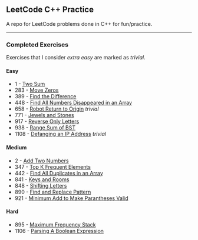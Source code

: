 ## LeetCode C++ Practice

A repo for LeetCode problems done in C++ for fun/practice.

***

### Completed Exercises
Exercises that I consider *extra easy* are marked as *trivial*.
#### Easy
- 1 - [Two Sum](https://leetcode.com/problems/two-sum/)
- 283 - [Move Zeros](https://leetcode.com/problems/move-zeroes/)
- 389 - [Find the Difference](https://leetcode.com/problems/find-the-difference/)
- 448 - [Find All Numbers Disappeared in an Array](https://leetcode.com/problems/find-all-numbers-disappeared-in-an-array/)
- 658 - [Robot Return to Origin](https://leetcode.com/problems/robot-return-to-origin/) *trivial*
- 771 - [Jewels and Stones](https://leetcode.com/problems/jewels-and-stones/)
- 917 - [Reverse Only Letters](https://leetcode.com/problems/reverse-only-letters/)
- 938 - [Range Sum of BST](https://leetcode.com/problems/range-sum-of-bst/)
- 1108 - [Defanging an IP Address](https://leetcode.com/problems/defanging-an-ip-address/) *trivial*
#### Medium
- 2 - [Add Two Numbers](https://leetcode.com/problems/add-two-numbers/)
- 347 - [Top K Frequent Elements](https://leetcode.com/problems/top-k-frequent-elements/)
- 442 - [Find All Duplicates in an Array](https://leetcode.com/problems/find-all-duplicates-in-an-array/)
- 841 - [Keys and Rooms](https://leetcode.com/problems/keys-and-rooms/)
- 848 - [Shifting Letters](https://leetcode.com/problems/shifting-letters/)
- 890 - [Find and Replace Pattern](https://leetcode.com/problems/find-and-replace-pattern/)
- 921 - [Minimum Add to Make Parantheses Valid](https://leetcode.com/problems/minimum-add-to-make-parentheses-valid/)
#### Hard
- 895 - [Maximum Frequency Stack](https://leetcode.com/problems/maximum-frequency-stack/)
- 1106 - [Parsing A Boolean Expression](https://leetcode.com/problems/parsing-a-boolean-expression/)